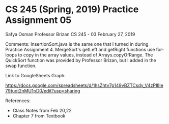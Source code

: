 # CS 245 (Spring, 2019) Practice Assignment 05

Safya Osman
Professor Brizan
CS 245 - 03
February 27, 2019

Comments:
InsertionSort.java is the same one that I turned in during Practice Assignment 4. MergeSort's getLeft and getRight functions use for-loops to copy in the array values, instead of Arrays.copyOfRange. The QuickSort function was provided by Professor Brizan, but I added in the swap function.

Link to GoogleSheets Graph:

https://docs.google.com/spreadsheets/d/1hsZhtv7p149vBZTCsdy_V4zPIIIIe79tuot2nMU1pD0/edit?usp=sharing

References:
- Class Notes from Feb 20,22
- Chapter 7 from Textbook